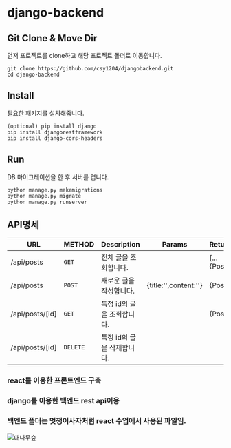 # django-backend

## Git Clone & Move Dir

먼저 프로젝트를 clone하고 해당 프로젝트 폴더로 이동합니다.

```
git clone https://github.com/csy1204/djangobackend.git
cd django-backend
```

## Install

필요한 패키지를 설치해줍니다.

```
(optional) pip install django
pip install djangorestframework
pip install django-cors-headers
```

## Run

DB 마이그레이션을 한 후 서버를 켭니다.

```
python manage.py makemigrations
python manage.py migrate
python manage.py runserver
```

## API명세

| URL             | METHOD   | Description                | Params                | Return      |
| --------------- | -------- | -------------------------- | --------------------- | ----------- |
| /api/posts      | `GET`    | 전체 글을 조회합니다.      |                       | [...{Post}] |
| /api/posts      | `POST`   | 새로운 글을 작성합니다.    | {title:'',content:''} | {Post}      |
| /api/posts/[id] | `GET`    | 특정 id의 글을 조회합니다. |                       | {Post}      |
| /api/posts/[id] | `DELETE` | 특정 id의 글을 삭제합니다. |                       |             |

### react를 이용한 프론트엔드 구축

### django를 이용한 백엔드 rest api이용

### 백엔드 폴더는 멋쟁이사자처럼 react 수업에서 사용된 파일임.

![대나무숲](https://user-images.githubusercontent.com/49021925/120006883-4ede4300-c014-11eb-8cf7-5eee61b0fc2a.PNG)
